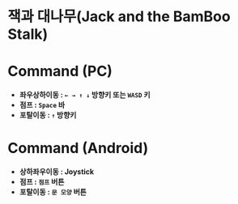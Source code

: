 # 잭과 대나무(Jack and the BamBoo Stalk)

# Command (PC)

* __좌우상하이동 : `← → ↑ ↓` 방향키 또는 `WASD` 키__
* __점프 : `Space` 바__
* __포탈이동 : `↑` 방향키__

# Command (Android)

* __상하좌우이동 : Joystick__
* __점프 : `점프` 버튼__
* __포탈이동 : `문 모양` 버튼__
